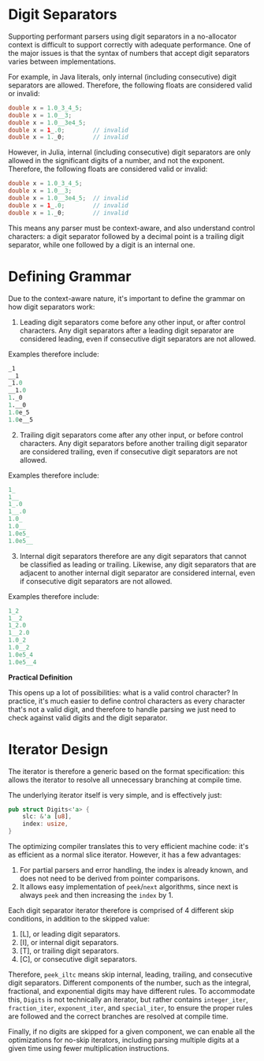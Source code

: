 Digit Separators
================

Supporting performant parsers using digit separators in a no-allocator context is difficult to support correctly with adequate performance. One of the major issues is that the syntax of numbers that accept digit separators varies between implementations.

For example, in Java literals, only internal (including consecutive) digit separators are allowed. Therefore, the following floats are considered valid or invalid:

```java
double x = 1.0_3_4_5;
double x = 1.0__3;
double x = 1.0__3e4_5;
double x = 1_.0;        // invalid
double x = 1._0;        // invalid
```

However, in Julia, internal (including consecutive) digit separators are only allowed in the significant digits of a number, and not the exponent. Therefore, the following floats are considered valid or invalid:

```java
double x = 1.0_3_4_5;
double x = 1.0__3;
double x = 1.0__3e4_5;  // invalid
double x = 1_.0;        // invalid
double x = 1._0;        // invalid
```

This means any parser must be context-aware, and also understand control characters: a digit separator followed by a decimal point is a trailing digit separator, while one followed by a digit is an internal one.

# Defining Grammar

Due to the context-aware nature, it's important to define the grammar on how digit separators work:

1. Leading digit separators come before any other input, or after control characters. Any digit separators after a leading digit separator are considered leading, even if consecutive digit separators are not allowed.

Examples therefore include:

```ocaml
_1
__1
_1.0
__1.0
1._0
1.__0
1.0e_5
1.0e__5
```

2. Trailing digit separators come after any other input, or before control characters. Any digit separators before another trailing digit separator are considered trailing, even if consecutive digit separators are not allowed.

Examples therefore include:

```ocaml
1_
1__
1_.0
1__.0
1.0_
1.0__
1.0e5_
1.0e5__
```

3. Internal digit separators therefore are any digit separators that cannot be classified as leading or trailing. Likewise, any digit separators that are adjacent to another internal digit separator are considered internal, even if consecutive digit separators are not allowed.

Examples therefore include:

```ocaml
1_2
1__2
1_2.0
1__2.0
1.0_2
1.0__2
1.0e5_4
1.0e5__4
```

**Practical Definition**

This opens up a lot of possibilities: what is a valid control character? In practice, it's much easier to define control characters as every character that's not a valid digit, and therefore to handle parsing we just need to check against valid digits and the digit separator.

# Iterator Design

The iterator is therefore a generic based on the format specification: this allows the iterator to resolve all unnecessary branching at compile time.

The underlying iterator itself is very simple, and is effectively just:

```rust
pub struct Digits<'a> {
    slc: &'a [u8],
    index: usize,
}
```

The optimizing compiler translates this to very efficient machine code: it's as efficient as a normal slice iterator. However, it has a few advantages:

1. For partial parsers and error handling, the index is already known, and does not need to be derived from pointer comparisons.
2. It allows easy implementation of `peek`/`next` algorithms, since next is always `peek` and then increasing the `index` by 1.

Each digit separator iterator therefore is comprised of 4 different skip conditions, in addition to the skipped value:

1. \[L\], or leading digit separators.
2. \[I\], or internal digit separators.
3. \[T\], or trailing digit separators.
4. \[C\], or consecutive digit separators.

Therefore, `peek_iltc` means skip internal, leading, trailing, and consecutive digit separators. Different components of the number, such as the integral, fractional, and exponential digits may have different rules. To accommodate this, `Digits` is not technically an iterator, but rather contains `integer_iter`, `fraction_iter`, `exponent_iter`, and `special_iter`, to ensure the proper rules are followed and the correct branches are resolved at compile time.

Finally, if no digits are skipped for a given component, we can enable all the optimizations for no-skip iterators, including parsing multiple digits at a given time using fewer multiplication instructions.
